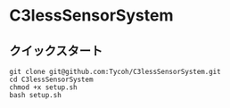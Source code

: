 # C3lessSensorSystem

## クイックスタート

```
git clone git@github.com:Tycoh/C3lessSensorSystem.git
cd C3lessSensorSystem
chmod +x setup.sh
bash setup.sh
```